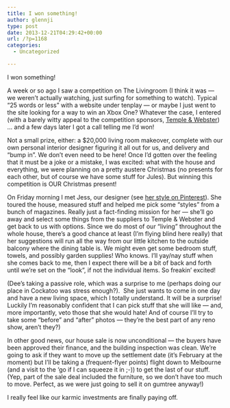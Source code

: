 ```yaml
---
title: I won something!
author: glennji
type: post
date: 2013-12-21T04:29:42+00:00
url: /?p=1168
categories:
  - Uncategorized

---
```

I won something!
  
A week or so ago I saw a competition on The Livingroom (I think it was &#8212; we weren&#8217;t actually watching, just surfing for something to watch). Typical &#8220;25 words or less&#8221; with a website under tenplay &#8212; or maybe I just went to the site looking for a way to win an Xbox One? Whatever the case, I entered (with a barely witty appeal to the competition sponsors, [Temple & Webster][1]) &#8230; and a few days later I got a call telling me I&#8217;d won!
  
Not a small prize, either: a $20,000 living room makeover, complete with our own personal interior designer figuring it all out for us, and delivery and &#8220;bump in&#8221;. We don&#8217;t even need to be here! Once I&#8217;d gotten over the feeling that it must be a joke or a mistake, I was excited: what with the house and everything, we were planning on a pretty austere Christmas (no presents for each other, but of course we have some stuff for Jules). But winning this competition is OUR Christmas present!
  
On Friday morning I met Jess, our designer (see [her style on Pinterest][2]). She toured the house, measured stuff and helped me pick some &#8220;styles&#8221; from a bunch of magazines. Really just a fact-finding mission for her &#8212; she&#8217;ll go away and select some things from the suppliers to Temple & Webster and get back to us with options. Since we do most of our &#8220;living&#8221; throughout the whole house, there&#8217;s a good chance at least (I&#8217;m flying blind here really) that her suggestions will run all the way from our little kitchen to the outside balcony where the dining table is. We might even get some bedroom stuff, towels, and possibly garden supplies! Who knows. I&#8217;ll yay/nay stuff when she comes back to me, then I expect there will be a bit of back and forth until we&#8217;re set on the &#8220;look&#8221;, if not the individual items. So freakin&#8217; excited!
  
(Dee&#8217;s taking a passive role, which was a surprise to me (perhaps doing our place in Cockatoo was stress enough?).  She just wants to come in one day and have a new living space, which I totally understand. It will be a surprise! Luckily I&#8217;m reasonably confident that I can pick stuff that she will like &#8212; and, more importantly, veto those that she would hate! And of course I&#8217;ll try to take some &#8220;before&#8221; and &#8220;after&#8221; photos &#8212; they&#8217;re the best part of any reno show, aren&#8217;t they?)
  
In other good news, our house sale is now unconditional &#8212; the buyers have been approved their finance, and the building inspection was clean. We&#8217;re going to ask if they want to move up the settlement date (it&#8217;s February at the moment) but I&#8217;ll be taking a (frequent-flyer points) flight down to Melbourne (and a visit to the &#8216;go if I can squeeze it in ;-)) to get the last of our stuff. (Yep, part of the sale deal included the furniture, so we don&#8217;t have too much to move. Perfect, as we were just going to sell it on gumtree anyway!)
  
I really feel like our karmic investments are finally paying off.

 [1]: http://www.templeandwebster.com.au/
 [2]: https://www.pinterest.com/templewebster/jessica-bellef-s-style/

